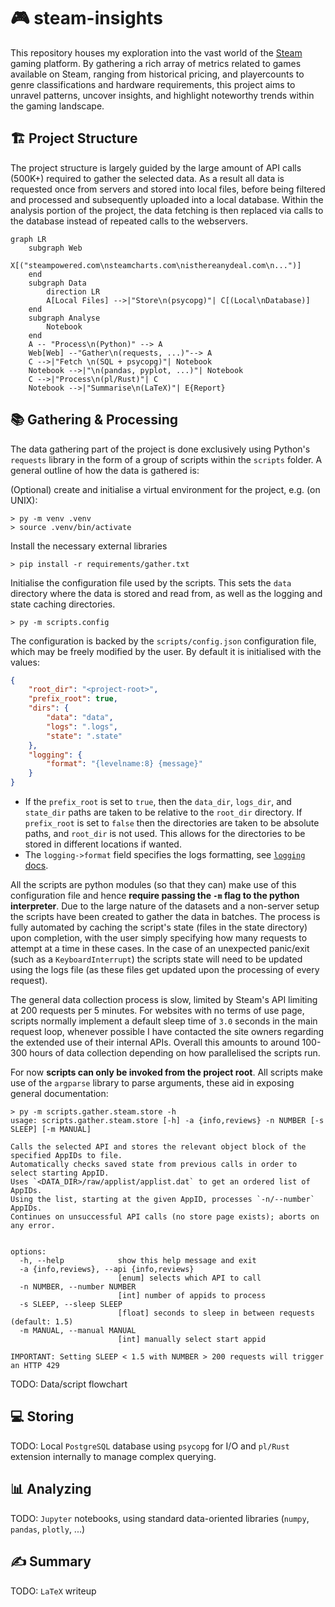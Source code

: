 # 🎮 steam-insights

This repository houses my exploration into the vast world of the [Steam](https://store.steampowered.com) gaming platform. By gathering a rich array of metrics related to games available on Steam, ranging from historical pricing, and playercounts to genre classifications and hardware requirements, this project aims to unravel patterns, uncover insights, and highlight noteworthy trends within the gaming landscape. 

## 🏗️ Project Structure

The project structure is largely guided by the large amount of API calls (500K+) required to gather the selected data.
As a result all data is requested once from servers and stored into local files, before being filtered and processed and subsequently uploaded into a local database.
Within the analysis portion of the project, the data fetching is then replaced via calls to the database instead of repeated calls to the webservers.

```mermaid
graph LR
    subgraph Web
        X[("steampowered.com\nsteamcharts.com\nisthereanydeal.com\n...")]
    end
    subgraph Data
        direction LR
        A[Local Files] -->|"Store\n(psycopg)"| C[(Local\nDatabase)]
    end
    subgraph Analyse
        Notebook
    end
    A -- "Process\n(Python)" --> A
    Web[Web] --"Gather\n(requests, ...)"--> A
    C -->|"Fetch \n(SQL + psycopg)"| Notebook
    Notebook -->|"\n(pandas, pyplot, ...)"| Notebook
    C -->|"Process\n(pl/Rust)"| C
    Notebook -->|"Summarise\n(LaTeX)"| E{Report}
```

## 📚 Gathering & Processing

The data gathering part of the project is done exclusively using Python's `requests` library in the form of a group of scripts within the `scripts` folder. A general outline of how the data is gathered is:

(Optional) create and initialise a virtual environment for the project, e.g. (on UNIX):
```
> py -m venv .venv
> source .venv/bin/activate
```

Install the necessary external libraries
```
> pip install -r requirements/gather.txt
```

Initialise the configuration file used by the scripts. This sets the `data` directory where the data is stored and read from, as well as the logging and state caching directories.
```
> py -m scripts.config
```

The configuration is backed by the `scripts/config.json` configuration file, which may be freely modified by the user. By default it is initialised with the values:
```json
{
    "root_dir": "<project-root>",
    "prefix_root": true,
    "dirs": {
        "data": "data",
        "logs": ".logs",
        "state": ".state"
    },
    "logging": {
        "format": "{levelname:8} {message}"
    }
}
```
- If the `prefix_root` is set to `true`, then the `data_dir`, `logs_dir`, and `state_dir` paths are taken to be relative to the `root_dir` directory. If `prefix_root` is set to `false` then the directories are taken to be absolute paths, and `root_dir` is not used. This allows for the directories to be stored in different locations if wanted.
- The `logging->format` field specifies the logs formatting, see [`logging` docs](https://docs.python.org/3/library/logging.html).

All the scripts are python modules (so that they can) make use of this configuration file and hence **require passing the `-m` flag to the python interpreter**. 
Due to the large nature of the datasets and a non-server setup the scripts have been created to gather the data in batches. The process is fully automated by caching the script's state (files in the state directory) upon completion, with the user simply specifying how many requests to attempt at a time in these cases. In the case of an unexpected panic/exit (such as a `KeyboardInterrupt`) the scripts state will need to be updated using the logs file (as these files get updated upon the processing of every request).

The general data collection process is slow, limited by Steam's API limiting at 200 requests per 5 minutes. For websites with no terms of use page, scripts normally implement a default sleep time of `3.0` seconds in the main request loop, whenever possible I have contacted the site owners regarding the extended use of their internal APIs. Overall this amounts to around 100-300 hours of data collection depending on how parallelised the scripts run.  

For now **scripts can only be invoked from the project root**. All scripts make use of the `argparse` library to parse arguments, these aid in exposing general documentation:
```
> py -m scripts.gather.steam.store -h
usage: scripts.gather.steam.store [-h] -a {info,reviews} -n NUMBER [-s SLEEP] [-m MANUAL]

Calls the selected API and stores the relevant object block of the specified AppIDs to file.
Automatically checks saved state from previous calls in order to select starting AppID.
Uses `<DATA_DIR>/raw/applist/applist.dat` to get an ordered list of AppIDs.
Using the list, starting at the given AppID, processes `-n/--number` AppIDs.
Continues on unsuccessful API calls (no store page exists); aborts on any error.


options:
  -h, --help            show this help message and exit
  -a {info,reviews}, --api {info,reviews}
                        [enum] selects which API to call
  -n NUMBER, --number NUMBER
                        [int] number of appids to process
  -s SLEEP, --sleep SLEEP
                        [float] seconds to sleep in between requests (default: 1.5)
  -m MANUAL, --manual MANUAL
                        [int] manually select start appid

IMPORTANT: Setting SLEEP < 1.5 with NUMBER > 200 requests will trigger an HTTP 429
```

TODO: Data/script flowchart

## 💻 Storing

TODO: Local `PostgreSQL` database using `psycopg` for I/O and `pl/Rust` extension internally to manage complex querying. 

## 📊 Analyzing

TODO: `Jupyter` notebooks, using standard data-oriented libraries (`numpy`, `pandas`, `plotly`, ...) 

## ✍️ Summary

TODO: `LaTeX` writeup

